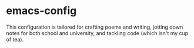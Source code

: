 # emacs-config
This configuration is tailored for crafting poems and writing, jotting down notes for both school and university, and tackling code (which isn't my cup of tea).
